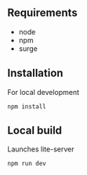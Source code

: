 ## Requirements
- node
- npm
- surge

## Installation
For local development

`npm install`

## Local build
Launches lite-server

`npm run dev`
